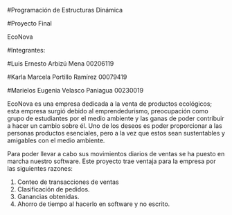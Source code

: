 #Programación de Estructuras Dinámica

#Proyecto Final

EcoNova

#Integrantes:

#Luis Ernesto Arbizú Mena 00206119

#Karla Marcela Portillo Ramírez 00079419

#Marielos Eugenia Velasco Paniagua 00230019

EcoNova es una empresa dedicada a la venta de productos ecológicos; esta empresa surgió debido al emprendedurismo, preocupación como grupo de estudiantes por el medio ambiente y las ganas de poder contribuir a hacer un cambio sobre él.
Uno de los deseos es poder proporcionar a las personas productos esenciales, pero a la vez que estos sean sustentables y amigables con el medio ambiente.

Para poder llevar a cabo sus movimientos diarios de ventas se ha puesto en marcha nuestro software.
Este proyecto trae ventaja para la empresa por las siguientes razones:
1.	Conteo de transacciones de ventas
2.	Clasificación de pedidos.
3.	Ganancias obtenidas.
4.	Ahorro de tiempo al hacerlo en software y no escrito.
